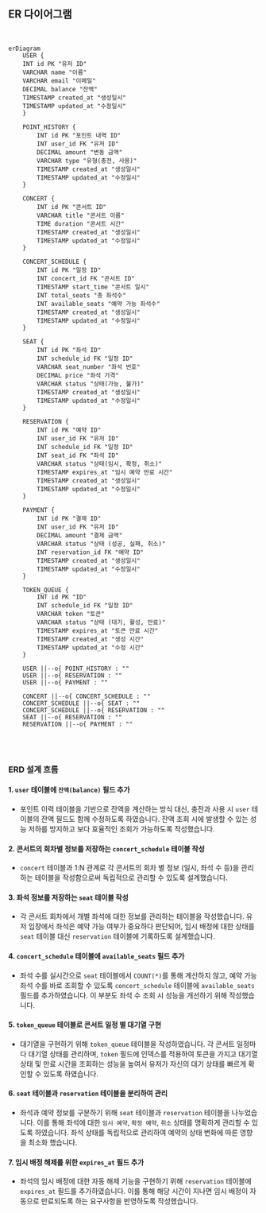 ## ER 다이어그램

<br/>

```mermaid
erDiagram
    USER {
    INT id PK "유저 ID"
    VARCHAR name "이름"
    VARCHAR email "이메일"
    DECIMAL balance "잔액"
    TIMESTAMP created_at "생성일시"
    TIMESTAMP updated_at "수정일시"
    }

    POINT_HISTORY {
        INT id PK "포인트 내역 ID"
        INT user_id FK "유저 ID"
        DECIMAL amount "변동 금액"
        VARCHAR type "유형(충전, 사용)"
        TIMESTAMP created_at "생성일시"
        TIMESTAMP updated_at "수정일시"
    }

    CONCERT {
        INT id PK "콘서트 ID"
        VARCHAR title "콘서트 이름"
        TIME duration "콘서트 시간"
        TIMESTAMP created_at "생성일시"
        TIMESTAMP updated_at "수정일시"
    }

    CONCERT_SCHEDULE {
        INT id PK "일정 ID"
        INT concert_id FK "콘서트 ID"
        TIMESTAMP start_time "콘서트 일시"
        INT total_seats "총 좌석수"
        INT available_seats "예약 가능 좌석수"
        TIMESTAMP created_at "생성일시"
        TIMESTAMP updated_at "수정일시"
    }

    SEAT {
        INT id PK "좌석 ID"
        INT schedule_id FK "일정 ID"
        VARCHAR seat_number "좌석 번호"
        DECIMAL price "좌석 가격"
        VARCHAR status "상태(가능, 불가)"
        TIMESTAMP created_at "생성일시"
        TIMESTAMP updated_at "수정일시"
    }

    RESERVATION {
        INT id PK "예약 ID"
        INT user_id FK "유저 ID"
        INT schedule_id FK "일정 ID"
        INT seat_id FK "좌석 ID"
        VARCHAR status "상태(임시, 확정, 취소)" 
		TIMESTAMP expires_at "임시 예약 만료 시간"
        TIMESTAMP created_at "생성일시"
        TIMESTAMP updated_at "수정일시"
    }

    PAYMENT {
        INT id PK "결제 ID"
        INT user_id FK "유저 ID"
        DECIMAL amount "결제 금액"
        VARCHAR status "상태 (성공, 실패, 취소)" 
        INT reservation_id FK "예약 ID"
        TIMESTAMP created_at "생성일시"
        TIMESTAMP updated_at "수정일시"
    }

    TOKEN_QUEUE {
        INT id PK "ID"
        INT schedule_id FK "일정 ID"
        VARCHAR token "토큰"
        VARCHAR status "상태 (대기, 활성, 만료)"
        TIMESTAMP expires_at "토큰 만료 시간"
        TIMESTAMP created_at "생성 시간"
        TIMESTAMP updated_at "수정 시간"
    }

    USER ||--o{ POINT_HISTORY : ""
    USER ||--o{ RESERVATION : ""
    USER ||--o{ PAYMENT : ""

    CONCERT ||--o{ CONCERT_SCHEDULE : ""
    CONCERT_SCHEDULE ||--o{ SEAT : ""
    CONCERT_SCHEDULE ||--o{ RESERVATION : ""
    SEAT ||--o{ RESERVATION : ""
    RESERVATION ||--o{ PAYMENT : ""
```

<br/><br/>

### ERD 설계 흐름

#### 1. `user` 테이블에 `잔액(balance)` 필드 추가

- 포인트 이력 테이블을 기반으로 잔액을 계산하는 방식 대신, 충전과 사용 시 `user` 테이블의 잔액 필드도 함께 수정하도록 하였습니다. 잔액 조회 시에 발생할 수 있는 성능 저하를 방지하고 보다 효율적인 조회가 가능하도록 작성했습니다.

#### 2. 콘서트의 회차별 정보를 저장하는 `concert_schedule` 테이블 작성

- `concert` 테이블과 1:N 관계로 각 콘서트의 회차 별 정보 (일시, 좌석 수 등)을 관리하는 테이블을 작성함으로써 독립적으로 관리할 수 있도록 설계했습니다.

#### 3. 좌석 정보를 저장하는 `seat` 테이블 작성

- 각 콘서트 회차에서 개별 좌석에 대한 정보를 관리하는 테이블을 작성했습니다. 유저 입장에서 좌석은 예약 가능 여부가 중요하다 판단되어, 임시 배정에 대한 상태를 `seat` 테이블 대신 `reservation` 테이블에 기록하도록 설계했습니다.

#### 4. `concert_schedule` 테이블에 `available_seats` 필드 추가

- 좌석 수를 실시간으로 `seat` 테이블에서 `COUNT(*)`를 통해 계산하지 않고, 예약 가능 좌석 수를 바로 조회할 수 있도록 `concert_schedule` 테이블에 `available_seats` 필드를 추가하였습니다. 이 부분도 좌석 수 조회 시 성능을 개선하기 위해 작성했습니다.

#### 5. `token_queue` 테이블로 콘서트 일정 별 대기열 구현

- 대기열을 구현하기 위해 `token_queue` 테이블을 작성하였습니다. 각 콘서트 일정마다 대기열 상태를 관리하며, `token` 필드에 인덱스를 적용하여 토큰을 가지고 대기열 상태 및 만료 시간을 조회하는 성능을 높여서 유저가 자신의 대기 상태를 빠르게 확인할 수 있도록 하였습니다.

#### 6. `seat` 테이블과 `reservation` 테이블을 분리하여 관리

- 좌석과 예약 정보를 구분하기 위해 `seat` 테이블과 `reservation` 테이블을 나누었습니다. 이를 통해 좌석에 대한 `임시 예약`, `확정 예약`, `취소` 상태를 명확하게 관리할 수 있도록 하였습니다. 좌석 상태를 독립적으로 관리하여 예약의 상태 변화에 따른 영향을 최소화 했습니다.

#### 7. 임시 배정 해제를 위한 `expires_at` 필드 추가

- 좌석의 임시 배정에 대한 자동 해제 기능을 구현하기 위해 `reservation` 테이블에 `expires_at` 필드를 추가하였습니다. 이를 통해 해당 시간이 지나면 임시 배정이 자동으로 만료되도록 하는 요구사항을 반영하도록 작성했습니다.

<br/><br/>